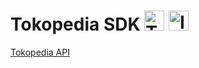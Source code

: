 # Tokopedia SDK <img height="32" src="https://developer.tokopedia.com/openapi/img/illustrations/toko-api.png" alt="Tokopedia"> <img height="32" src="https://raw.githubusercontent.com/ideahut-apps-team/ideahut-springboot-docs/main/docs/images/logo.png" alt="Ideahut">

[Tokopedia API](https://developer.tokopedia.com/openapi/guide/)
